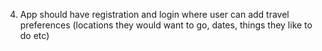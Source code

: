 4. App should have registration and login where user can add travel preferences (locations they would want to go, dates, things they like to do etc)
